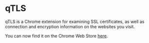 # qTLS

qTLS is a Chrome extension for examining SSL certificates, as well as connection and encryption information on the websites you visit.

You can now find it on the Chrome Web Store [here](https://chrome.google.com/webstore/detail/qtls/mlhndmhjkoeggdhifdlglkldgppjifpf).
